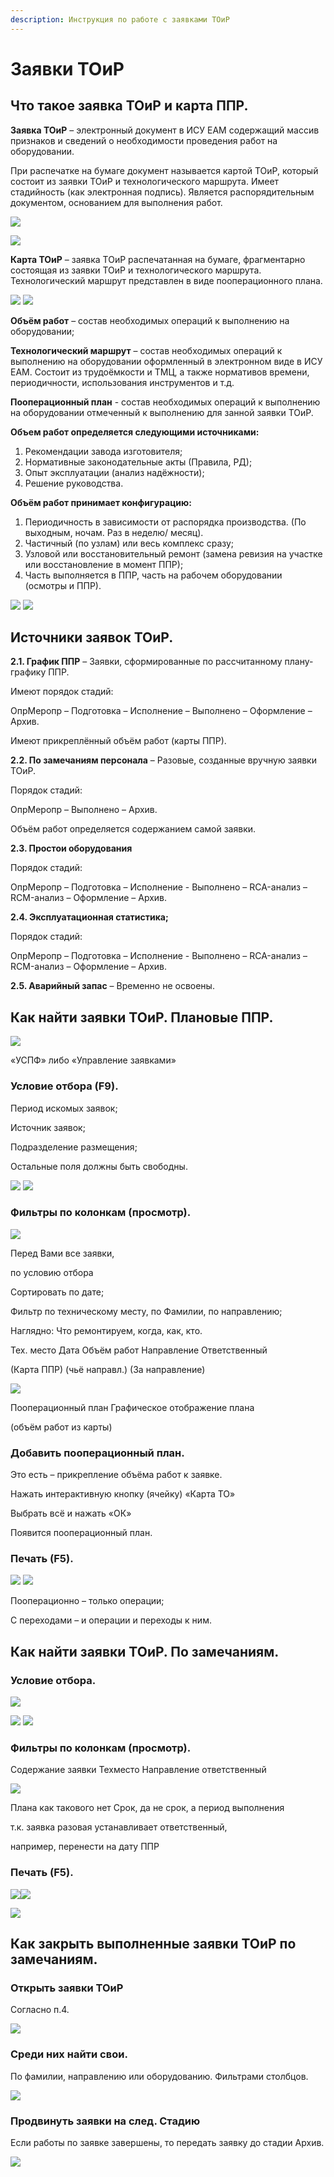```yaml
---
description: Инструкция по работе с заявками ТОиР
---
```


# Заявки ТОиР

## Что такое заявка ТОиР и карта ППР.

**Заявка ТОиР** – электронный документ в ИСУ EAM содержащий массив признаков и сведений о необходимости проведения работ на оборудовании.

При распечатке на бумаге документ называется картой ТОиР, который состоит из заявки ТОиР и технологического маршрута. Имеет стадийность (как электронная подпись). Является распорядительным документом, основанием для выполнения работ.

![](<../../.gitbook/assets/1 (143).png>)

![](<../../.gitbook/assets/2 (46).png>)

**Карта ТОиР** – заявка ТОиР распечатанная на бумаге, фрагментарно состоящая из заявки ТОиР и технологического маршрута. Технологический маршрут представлен в виде пооперационного плана.

![](<../../.gitbook/assets/3 (109).png>) ![](<../../.gitbook/assets/4 (42).png>)

**Объём работ** – состав необходимых операций к выполнению на оборудовании;

**Технологический маршрут** – состав необходимых операций к выполнению на оборудовании оформленный в электронном виде в ИСУ EAM. Состоит из трудоёмкости и ТМЦ, а также нормативов времени, периодичности, использования инструментов и т.д.

**Пооперационный план** - состав необходимых операций к выполнению на оборудовании отмеченный к выполнению для занной заявки ТОиР.

**Объем работ определяется следующими источниками:**

1. Рекомендации завода изготовителя;
2. Нормативные законодательные акты (Правила, РД);
3. Опыт эксплуатации (анализ надёжности);
4. Решение руководства.

**Объём работ принимает конфигурацию:**

1. Периодичность в зависимости от распорядка производства. (По выходным, ночам. Раз в неделю/ месяц).
2. Частичный (по узлам) или весь комплекс сразу;
3. Узловой или восстановительный ремонт (замена ревизия на участке или восстановление в момент ППР);
4. Часть выполняется в ППР, часть на рабочем оборудовании (осмотры и ППР).

&#x20;![](<../../.gitbook/assets/5 (79).png>) ![](<../../.gitbook/assets/6 (61).png>)

## Источники заявок ТОиР.

**2.1. График ППР** – Заявки, сформированные по рассчитанному плану-графику ППР.

Имеют порядок стадий:

ОпрМеропр – Подготовка – Исполнение – Выполнено – Оформление – Архив.

Имеют прикреплённый объём работ (карты ППР).

**2.2. По замечаниям персонала** – Разовые, созданные вручную заявки ТОиР.

Порядок стадий:

ОпрМеропр – Выполнено – Архив.

Объём работ определяется содержанием самой заявки.

**2.3. Простои оборудования**

Порядок стадий:

ОпрМеропр – Подготовка – Исполнение - Выполнено – RCA-анализ – RCM-анализ – Оформление – Архив.

**2.4. Эксплуатационная статистика;**

Порядок стадий:

ОпрМеропр – Подготовка – Исполнение - Выполнено – RCA-анализ – RCM-анализ – Оформление – Архив.

**2.5. Аварийный запас** – Временно не освоены.

## Как найти заявки ТОиР. Плановые ППР.

![](<../../.gitbook/assets/7 (61).png>)

«УСПФ» либо «Управление заявками»

### Условие отбора (F9).

Период искомых заявок;

Источник заявок;

Подразделение размещения;

Остальные поля должны быть свободны.

![](<../../.gitbook/assets/8 (35).png>) ![](<../../.gitbook/assets/9 (41).png>)

### Фильтры по колонкам (просмотр).

![](<../../.gitbook/assets/10 (36).png>)

Перед Вами все заявки,

по условию отбора

Сортировать по дате;

Фильтр по техническому месту, по Фамилии, по направлению;

Наглядно: Что ремонтируем, когда, как, кто.

Тех. место Дата Объём работ Направление Ответственный

&#x20;(Карта ППР) (чьё направл.) (За направление)

![](<../../.gitbook/assets/11 (31).png>)

Пооперационный план Графическое отображение плана

(объём работ из карты)

### Добавить пооперационный план.

Это есть – прикрепление объёма работ к заявке.

Нажать интерактивную кнопку (ячейку) «Карта ТО»

Выбрать всё и нажать «ОК»

Появится пооперационный план.

### Печать (F5).

![](<../../.gitbook/assets/12 (29).png>) ![](<../../.gitbook/assets/13 (27).png>)

Пооперационно – только операции;

С переходами – и операции и переходы к ним.

## Как найти заявки ТОиР. По замечаниям.

### Условие отбора.

![](<../../.gitbook/assets/14 (19).png>)

![](<../../.gitbook/assets/15 (19).png>) ![](<../../.gitbook/assets/16 (15).png>)

### Фильтры по колонкам (просмотр).

Содержание заявки Техместо Направление ответственный

![](<../../.gitbook/assets/17 (17).png>)

Плана как такового нет Срок, да не срок, а период выполнения

т.к. заявка разовая устанавливает ответственный,

например, перенести на дату ППР

### Печать (F5).

![](<../../.gitbook/assets/18 (10).png>)![](<../../.gitbook/assets/19 (13).png>)

![](<../../.gitbook/assets/20 (12).png>)

## Как закрыть выполненные заявки ТОиР по замечаниям.

### Открыть заявки ТОиР

Согласно п.4.

![](<../../.gitbook/assets/21 (10).png>)

### Среди них найти свои.

По фамилии, направлению или оборудованию. Фильтрами столбцов.

![](<../../.gitbook/assets/22 (6).png>)

### Продвинуть заявки на след. Стадию

Если работы по заявке завершены, то передать заявку до стадии Архив.

![](<../../.gitbook/assets/23 (4).png>)
